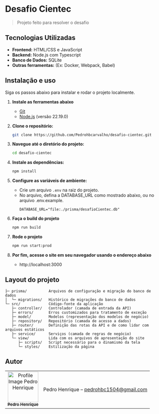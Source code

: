 # Desafio Cientec

> Projeto feito para resolver o desafio

## Tecnologias Utilizadas

- **Frontend:** HTML/CSS e JavaScript
- **Backend:** Node.js com Typescript
- **Banco de Dados:** SQLite
- **Outras ferramentas:** (Ex: Docker, Webpack, Babel)

## Instalação e uso

Siga os passos abaixo para instalar e rodar o projeto localmente.

1. **Instale as ferramentas abaixo**
   - [Git](https://git-scm.com)
    - [Node.js](https://nodejs.org/en/download/archive/v22.19.0) (versão 22.19.0)

2. **Clone o repositório:**
   ```sh
   git clone https://github.com/Pedrohbcarvalho/desafio-cientec.git  
    ```
3.  **Navegue até o diretório do projeto:**
    ```sh
    cd desafio-cientec
    ```
4.  **Instale as dependências:**
    ```sh
    npm install
    ```
5.  **Configure as variáveis de ambiente:**
      - Crie um arquivo `.env` na raiz do projeto.
      - No arquivo, defina a DATABASE_URL como mostrado abaixo, ou no arquivo .env.example.
        ```
        DATABASE_URL="file:./prisma/desafioCientec.db"
        ```
6.  **Faça o build do projeto**
    ```sh
    npm run build
    ```
7.  **Rode o projeto**
    ```sh
    npm run start:prod
    ```
8.  **Por fim, acesse o site em seu navegador usando o endereço abaixo**
    - http://localhost:3000

## Layout do projeto

```
├─ prisma/          Arquivos de configuração e migração do banco de dados
│  └─ migrations/   Histórico de migrações do banco de dados
└─ src/             Código-fonte da aplicação
   ├─ controller/   Controlador (camada de entrada da API)
   ├─ errors/       Erros customizados para tratamento de exceção
   ├─ model/        Modelos (representação dos modelos de negócio)
   ├─ repository/   Repositório (camada de acesso a dados)
   ├─ router/       Definição das rotas da API e de como lidar com arquivos estáticos
   ├─ service/      Serviços (camada de regras de negócio)
   └─ view/         Lida com os arquivos de apresentação do site 
      ├─ scripts/   Script necessário para o dinamismo da tela
      └─ styles/    Estilização da página
```    

## Autor

<table>
    <tr>
        <td align="center">
            <a href="https://github.com/Pedrohbcarvalho">
                <img
                    src="https://avatars.githubusercontent.com/u/115186336?v=4"
                    width="100px;"
                    alt="Profile Image Pedro Henrique"
                />
                </br>
                <sub>
                    <b>Pedro Henrique</b>
                </sub>
            </a>
        </td>
        <td align="center">
            <p>Pedro Henrique –
                <a href="mailto:pedrohbc1504@gmail.com">
                    pedrohbc1504@gmail.com
                </a>
            </p>
        </td>
    </tr>

